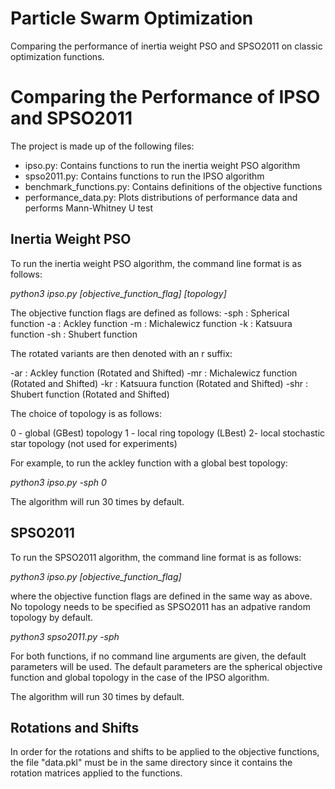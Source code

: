 # Particle Swarm Optimization
Comparing the performance of inertia weight PSO and SPSO2011 on classic optimization functions.

# Comparing the Performance of IPSO and SPSO2011 

The project is made up of the following files:
- ipso.py: Contains functions to run the inertia weight PSO algorithm
- spso2011.py: Contains functions to run the IPSO algorithm
- benchmark_functions.py: Contains definitions of the objective functions
- performance_data.py: Plots distributions of performance data and performs Mann-Whitney U test


## Inertia Weight PSO

To run the inertia weight PSO algorithm, the command line format is as follows:

*python3 ipso.py [objective_function_flag] [topology]*

The objective function flags are defined as follows:
-sph : Spherical function
-a : Ackley function
-m : Michalewicz function
-k : Katsuura function
-sh : Shubert function 

The rotated variants are then denoted with an r suffix:

-ar : Ackley function (Rotated and Shifted)
-mr : Michalewicz function (Rotated and Shifted)
-kr : Katsuura function (Rotated and Shifted)
-shr : Shubert function (Rotated and Shifted)


The choice of topology is as follows:

0 - global (GBest) topology
1 - local ring topology (LBest)
2- local stochastic star topology (not used for experiments)


For example, to run the ackley function with a global best topology:

*python3 ipso.py -sph 0* 

The algorithm will run 30 times by default.


## SPSO2011

To run the SPSO2011 algorithm, the command line format is as follows:

*python3 ipso.py [objective_function_flag]*

where the objective function flags are defined in the same way as above. 
No topology needs to be specified as SPSO2011 has an adpative random topology by default.

*python3 spso2011.py -sph* 


For both functions, if no command line arguments are given, the default parameters will be used.
The default parameters are the spherical objective function and global topology in the case of the IPSO algorithm.

The algorithm will run 30 times by default.


## Rotations and Shifts

In order for the rotations and shifts to be applied to the objective functions, the file "data.pkl" must be in the same directory since it contains the rotation matrices applied to the functions.
